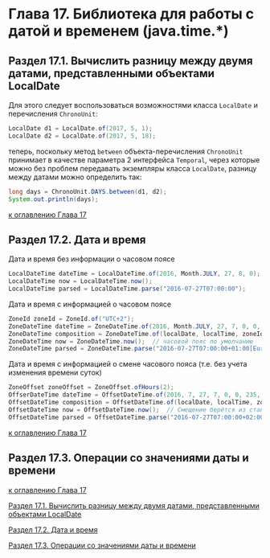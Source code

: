 # Глава 17. Библиотека для работы с датой и временем (java.time.*)

## Раздел 17.1. Вычислить разницу между двумя датами, представленными объектами LocalDate

Для этого следует воспользоваться возможностями класса `LocalDate` и перечисления `ChronoUnit`:

```java
LocalDate d1 = LocalDate.of(2017, 5, 1);
LocalDate d2 = LocalDate.of(2017, 5, 18);
```

теперь, поскольку метод `between` объекта-перечисления `ChronoUnit` принимает в качестве параметра 2 интерфейса `Temporal`, через которые можно без проблем передавать экземпляры класса `LocalDate`, разницу между датами можно определить так:

```java
long days = ChronoUnit.DAYS.between(d1, d2);
System.out.println(days);
```

[к оглавлению Глава 17](#глава-17-библиотека-для-работы-с-датой-и-временем-javatime)

## Раздел 17.2. Дата и время

Дата и время без информации о часовом поясе

```java
LocalDateTime dateTime = LocalDateTime.of(2016, Month.JULY, 27, 8, 0);
LocalDateTime now = LocalDateTime.now();
LocalDateTime parsed = LocalDateTime.parse("2016-07-27T07:00:00");
```

Дата и время с информацией о часовом поясе

```java
ZoneId zoneId = ZoneId.of("UTC+2");
ZoneDateTime dateTime = ZoneDateTime.of(2016, Month.JULY, 27, 7, 0, 0, 235, zoneId);
ZoneDateTime composition = ZoneDateTime.of(localDate, localTime, zoneId);
ZoneDateTime now = ZoneDateTime.now();  // часовой пояс по умолчанию
ZoneDateTime parsed = ZoneDateTime.parse("2016-07-27T07:00:00+01:00[Europe/Stockholm]");
```

Дата и время с информацией о смене часового пояса (т.е. без учета изменения времени суток)

```java
ZoneOffset zoneOffset = ZoneOffset.ofHours(2);
OffserDateTime dateTime = OffsetDateTime.of(2016, 7, 27, 7, 0, 0, 235, zoneOffset);
OffsetDateTime composition = OffsetDateTime.of(localDate, localTime, zoneOffset);
OffsetDateTime now = OffsetDateTime.now();  // Смещение берётся из стандартного ZoneId
OffsetDateTime parsed = OffsetDateTime.parse("2016-07-27T07:00:00+02:00");
```

[к оглавлению Глава 17](#глава-17-библиотека-для-работы-с-датой-и-временем-javatime)

## Раздел 17.3. Операции со значениями даты и времени



[к оглавлению Глава 17](#глава-17-библиотека-для-работы-с-датой-и-временем-javatime)

[Раздел 17.1. Вычислить разницу между двумя датами, представленными объектами LocalDate](#раздел-171-вычислить-разницу-между-двумя-датами-представленными-объектами-localdate)

[Раздел 17.2. Дата и время](#раздел-172-дата-и-время)

[Раздел 17.3. Операции со значениями даты и времени](#раздел-173-операции-со-значениями-даты-и-времени)


















